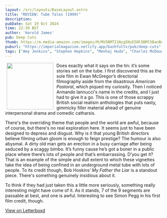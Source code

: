 ```yaml
---
layout: /src/layouts/BaseLayout.astro
title: "REVIEW: Tube Tales (1999)"
description: 
pubDate: Sat 19 Oct 2024
time: 22:39 BST
author: 'Harold James'
pub: Deep Cuts
thumb: https://m.media-amazon.com/images/M/MV5BMTI1Nzg5NzE5Nl5BMl5BanBnXkFtZTYwMDI4MTI5._V1_FMjpg_UX1000_.jpg
puburl: "https://imperialmagazine.netlify.app/bashfultv/pub/deep-cuts"
tags: ["Amy Jenkins", "Stephen Hopkins", "Menhaj Huda", "Charles McDougall", "Bob Hoskins", "Ewan McGregor", "Jude Law", "Armando Iannucci", "Gaby Dellal", "British film", "Social realism", "anthology film"]
---
```

<img src="https://m.media-amazon.com/images/M/MV5BMTI1Nzg5NzE5Nl5BMl5BanBnXkFtZTYwMDI4MTI5._V1_FMjpg_UX1000_.jpg" style="width:150px;height:auto;float:left;padding-right:10px;padding-left:5px;">

Does exactly what it says on the tin: it’s some stories set on the tube. I first discovered this as the sole film in Ewan McGregor’s directorial filmography aside from the disastrous <i>American Pastoral</i>, which piqued my curiosity. Then I noticed Armando Iannucci's name in the credits, and I just had to give it a go. This is one of those scrappy British social realism anthologies that puts nasty, gimmicky filler material ahead of genuine interpersonal drama and comedic catharsis. 

There's the overriding theme that people and the world are awful, because of course, but there's no real exploration here. It seems just to have been designed to depress and disgust. Why is it that young British directors believe filming urban gloom is enough to feign prestige? The humour is also abysmal. A dirty old man gets an erection in a busy carriage after being seduced by a scaggy bimbo. It’s funny cause he’s got a boner in a public place where there’s lots of people and that’s embarrassing. D’you get it? That is an example of the simple and dull extent to which these vignettes take the idea of being confined in an underground metal tube with lots of people. To its credit though, Bob Hoskins’ <i>My Father the Liar</i> is a standout piece. There's something genuinely insidious about it. 

To think if they had just taken this a little more seriously, something really interesting might have come of it. As it stands, 7 of the 9 segments are passable at best, and one is awful. Interesting to see Simon Pegg in his first film credit, though.

<a href="https://letterboxd.com/for_you_bruce/film/tube-tales" target="_blank" rel="noopener noreferrer">View on Letterboxd</a>
